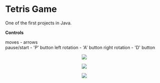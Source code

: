 # Tetris Game
<p align="left" style="display:block;">
  One of the first projects in Java.
</p>
<p align="left" style="display:block;">
  <b>Controls</b>
</p>
<p align="left" style="display:block;font-size:bold;">
  moves - arrows<br>
  pause/start - 'P' button
  left rotation - 'A' button
  right rotation - 'D' button
</p>
<p align="center" style="display:block;">
  <img src="https://image.ibb.co/hAXoud/te1.jpg"/>
</p>
<p align="center" style="display:block;">
  <img src="https://image.ibb.co/kkEF7y/te2.jpg"/>
</p>
<p align="center" style="display:block;">
  <img src="https://image.ibb.co/c9S2ny/te3.jpg"/>
</p>
